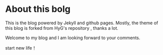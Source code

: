 # About this bolg
This is the blog powered by Jekyll and github pages. Mostly, the theme of this blog is forked from HyG's repository , thanks a lot.

Welcome to my blog and I am looking forward to your comments.


start new life！
